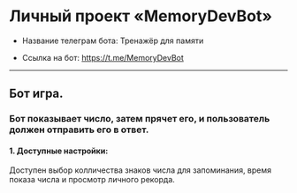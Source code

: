 # Личный проект «MemoryDevBot»

- Название телеграм бота: Тренажёр для памяти

- Ссылка на бот: https://t.me/MemoryDevBot

---

## **Бот игра.**

### Бот показывает число, затем прячет его, и пользователь должен отправить его в ответ.

#### 1. Доступные настройки:

Доступен выбор колличества знаков числа для запоминания, время показа числа и просмотр личного рекорда.
